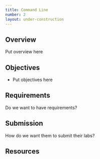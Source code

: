 ```yaml
---
title: Command Line
number: 2
layout: under-construction
---
```



## Overview

Put overview here

## Objectives

- Put objectives here

## Requirements

Do we want to have requirements?

## Submission

How do we want them to submit their labs?


## Resources


